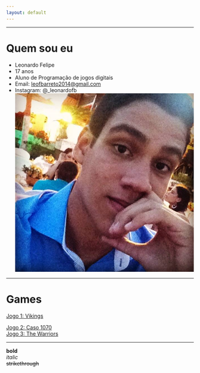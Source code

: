 ```yaml
---
layout: default
---
```


* * *
# Quem sou eu  
- Leonardo Felipe  
- 17 anos  
- Aluno de Programação de jogos digitais  
- Email: leofbarreto2014@gmail.com  
- Instagram: @_leonardofb  
![leo](https://github.com/LeonardoFelipe/Leo/blob/master/leo.jpg?raw=true)  
* * *
# Games
[Jogo 1: Vikings](https://tanhuayu.github.io/Viking/) 

[Jogo 2: Caso 1070](https://leonardofelipe.github.io/CASO1070/)  
[Jogo 3: The Warriors](https://leonardofelipe.github.io/WarriorsWar/)   

* * *
**bold**  
_italic_  
~~strikethrough~~

